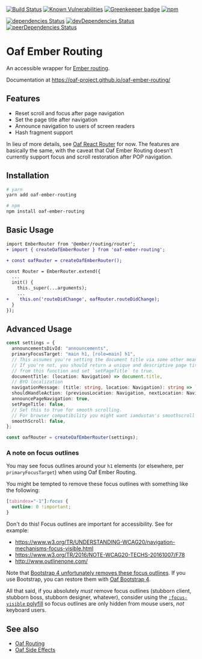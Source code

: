 [![Build Status](https://travis-ci.org/oaf-project/oaf-ember-routing.svg?branch=master)](https://travis-ci.org/oaf-project/oaf-ember-routing)
[![Known Vulnerabilities](https://snyk.io/test/github/oaf-project/oaf-ember-routing/badge.svg?targetFile=package.json)](https://snyk.io/test/github/oaf-project/oaf-ember-routing?targetFile=package.json)
[![Greenkeeper badge](https://badges.greenkeeper.io/oaf-project/oaf-ember-routing.svg)](https://greenkeeper.io/)
[![npm](https://img.shields.io/npm/v/oaf-ember-routing.svg)](https://www.npmjs.com/package/oaf-ember-routing)

[![dependencies Status](https://david-dm.org/oaf-project/oaf-ember-routing/status.svg)](https://david-dm.org/oaf-project/oaf-ember-routing)
[![devDependencies Status](https://david-dm.org/oaf-project/oaf-ember-routing/dev-status.svg)](https://david-dm.org/oaf-project/oaf-ember-routing?type=dev)
[![peerDependencies Status](https://david-dm.org/oaf-project/oaf-ember-routing/peer-status.svg)](https://david-dm.org/oaf-project/oaf-ember-routing?type=peer)


# Oaf Ember Routing
An accessible wrapper for [Ember routing](https://guides.emberjs.com/release/routing/).

Documentation at https://oaf-project.github.io/oaf-ember-routing/

## Features

* Reset scroll and focus after page navigation
* Set the page title after navigation
* Announce navigation to users of screen readers
* Hash fragment support

In lieu of more details, see [Oaf React Router](https://github.com/oaf-project/oaf-react-router/blob/master/README.md#features) for now. The features are basically the same, with the caveat that Oaf Ember Routing doesn't currently support focus and scroll restoration after POP navigation.

## Installation

```sh
# yarn
yarn add oaf-ember-routing

# npm
npm install oaf-ember-routing
```

## Basic Usage

```diff
import EmberRouter from '@ember/routing/router';
+ import { createOafEmberRouter } from 'oaf-ember-routing';

+ const oafRouter = createOafEmberRouter();

const Router = EmberRouter.extend({
  ... 
  init() {
    this._super(...arguments);
    ...
+    this.on('routeDidChange', oafRouter.routeDidChange);
  }
});
```

## Advanced Usage

```typescript
const settings = {
  announcementsDivId: "announcements",
  primaryFocusTarget: "main h1, [role=main] h1",
  // This assumes you're setting the document title via some other means.
  // If you're not, you should return a unique and descriptive page title for each page
  // from this function and set `setPageTitle` to true.
  documentTitle: (location: Navigation) => document.title,
  // BYO localization
  navigationMessage: (title: string, location: Navigation): string => `Navigated to ${title}.`,
  shouldHandleAction: (previousLocation: Navigation, nextLocation: Navigation) => true,
  announcePageNavigation: true,
  setPageTitle: false,
  // Set this to true for smooth scrolling.
  // For browser compatibility you might want iamdustan's smoothscroll polyfill https://github.com/iamdustan/smoothscroll
  smoothScroll: false,
};

const oafRouter = createOafEmberRouter(settings);
```

### A note on focus outlines
You may see focus outlines around your `h1` elements (or elsewhere, per `primaryFocusTarget`) when using Oaf Ember Routing.

You might be tempted to remove these focus outlines with something like the following:
```css
[tabindex="-1"]:focus {
  outline: 0 !important;
}
```

Don't do this! Focus outlines are important for accessibility. See for example:

* https://www.w3.org/TR/UNDERSTANDING-WCAG20/navigation-mechanisms-focus-visible.html
* https://www.w3.org/TR/2016/NOTE-WCAG20-TECHS-20161007/F78
* http://www.outlinenone.com/

Note that [Bootstrap 4 unfortunately removes these focus outlines](https://github.com/twbs/bootstrap/issues/28425). If you use Bootstrap, you can restore them with [Oaf Bootstrap 4](https://github.com/oaf-project/oaf-bootstrap-4).

All that said, if you absolutely _must_ remove focus outlines (stubborn client, stubborn boss, stubborn designer, whatever), consider using the [`:focus-visible` polyfill](https://github.com/WICG/focus-visible) so focus outlines are only hidden from mouse users, _not_ keyboard users.

## See also
* [Oaf Routing](https://github.com/oaf-project/oaf-routing)
* [Oaf Side Effects](https://github.com/oaf-project/oaf-side-effects)
